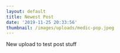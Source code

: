 ```yaml
---
layout: default
title: Newest Post
date: '2019-11-25 20:33:56'
thumbnail: /images/uploads/medic-pop.jpeg
---
```

New upload to test post stuff
